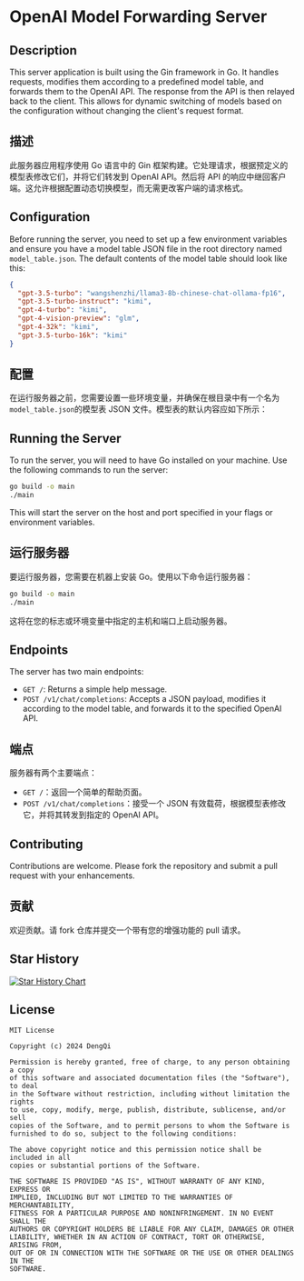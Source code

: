 # OpenAI Model Forwarding Server

## Description

This server application is built using the Gin framework in Go. It handles requests, modifies them according to a predefined model table, and forwards them to the OpenAI API. The response from the API is then relayed back to the client. This allows for dynamic switching of models based on the configuration without changing the client's request format.

## 描述

此服务器应用程序使用 Go 语言中的 Gin 框架构建。它处理请求，根据预定义的模型表修改它们，并将它们转发到 OpenAI API。然后将 API 的响应中继回客户端。这允许根据配置动态切换模型，而无需更改客户端的请求格式。

## Configuration

Before running the server, you need to set up a few environment variables and ensure you have a model table JSON file in the root directory named `model_table.json`. The default contents of the model table should look like this:

```json
{
  "gpt-3.5-turbo": "wangshenzhi/llama3-8b-chinese-chat-ollama-fp16",
  "gpt-3.5-turbo-instruct": "kimi",
  "gpt-4-turbo": "kimi",
  "gpt-4-vision-preview": "glm",
  "gpt-4-32k": "kimi",
  "gpt-3.5-turbo-16k": "kimi"
}
```

## 配置

在运行服务器之前，您需要设置一些环境变量，并确保在根目录中有一个名为`model_table.json`的模型表 JSON 文件。模型表的默认内容应如下所示：

## Running the Server

To run the server, you will need to have Go installed on your machine. Use the following commands to run the server:

```bash
go build -o main
./main
```

This will start the server on the host and port specified in your flags or environment variables.

## 运行服务器

要运行服务器，您需要在机器上安装 Go。使用以下命令运行服务器：

```bash
go build -o main
./main
```

这将在您的标志或环境变量中指定的主机和端口上启动服务器。

## Endpoints

The server has two main endpoints:

- `GET /`: Returns a simple help message.
- `POST /v1/chat/completions`: Accepts a JSON payload, modifies it according to the model table, and forwards it to the specified OpenAI API.

## 端点

服务器有两个主要端点：

- `GET /`：返回一个简单的帮助页面。
- `POST /v1/chat/completions`：接受一个 JSON 有效载荷，根据模型表修改它，并将其转发到指定的 OpenAI API。

## Contributing

Contributions are welcome. Please fork the repository and submit a pull request with your enhancements.

## 贡献

欢迎贡献。请 fork 仓库并提交一个带有您的增强功能的 pull 请求。

## Star History

[![Star History Chart](https://api.star-history.com/svg?repos=nerdneilsfield/openapi-model-replace&type=Date)](https://star-history.com/#nerdneilsfield/openapi-model-replace&Date)

## License

```text
MIT License

Copyright (c) 2024 DengQi

Permission is hereby granted, free of charge, to any person obtaining a copy
of this software and associated documentation files (the "Software"), to deal
in the Software without restriction, including without limitation the rights
to use, copy, modify, merge, publish, distribute, sublicense, and/or sell
copies of the Software, and to permit persons to whom the Software is
furnished to do so, subject to the following conditions:

The above copyright notice and this permission notice shall be included in all
copies or substantial portions of the Software.

THE SOFTWARE IS PROVIDED "AS IS", WITHOUT WARRANTY OF ANY KIND, EXPRESS OR
IMPLIED, INCLUDING BUT NOT LIMITED TO THE WARRANTIES OF MERCHANTABILITY,
FITNESS FOR A PARTICULAR PURPOSE AND NONINFRINGEMENT. IN NO EVENT SHALL THE
AUTHORS OR COPYRIGHT HOLDERS BE LIABLE FOR ANY CLAIM, DAMAGES OR OTHER
LIABILITY, WHETHER IN AN ACTION OF CONTRACT, TORT OR OTHERWISE, ARISING FROM,
OUT OF OR IN CONNECTION WITH THE SOFTWARE OR THE USE OR OTHER DEALINGS IN THE
SOFTWARE.
```
